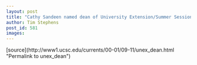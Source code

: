 ```yaml
---
layout: post
title: "Cathy Sandeen named dean of University Extension/Summer Session"
author: Tim Stephens
post_id: 581
images:
---
```


<p>

</p>
[source](http://www1.ucsc.edu/currents/00-01/09-11/unex_dean.html "Permalink to unex_dean")
